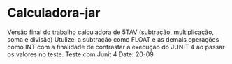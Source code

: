 # Calculadora-jar
Versão final do trabalho calculadora de 5TAV (subtração, multiplicação, soma e divisão)
Utulizei a subtração como FLOAT e as demais operações como INT com a finalidade de contrastar a execução do JUNIT 4 ao passar os valores no teste.
Teste com Junit 4
Date: 20-09

